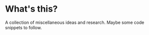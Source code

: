 # What's this?
A collection of miscellaneous ideas and research.
Maybe some code snippets to follow.
